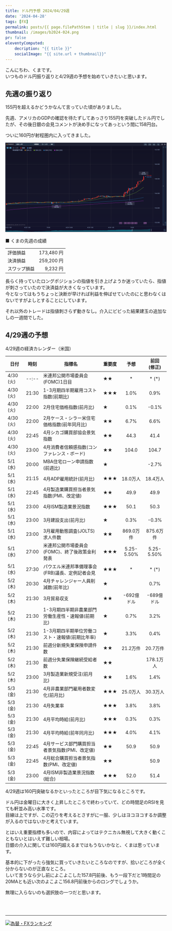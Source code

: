 ```yaml
---
title: ドル円予想 2024/04/29週
date: '2024-04-28'
tags: [FX]
permalink: posts/{{ page.filePathStem | title | slug }}/index.html
thumbnail: /images/b2024-024.png
pr: false
eleventyComputed:
    decription: "{{ title }}"
    socialImage: "{{ site.url + thumbnail}}"
---
```


こんにちわ、くまです。<br/>
いつものドル円振り返りと4/29週の予想を始めていきたいと思います。

## 先週の振り返り

155円を超えるかどうかなんて言っていた頃がありました。

先週、アメリカのGDPの確認を待たずしてあっさり155円を突破したドル円でしたが、その後日銀の会見コメントが決め手になってあっという間に158円台。<br/>

ついに160円が射程圏内に入ってきました。


![](/images/b2024-024-01.png)


■ くまの先週の成績

<table style="min-width:18rem">
<tr>
    <td>評価損益</td>
    <td style="text-align:right">173,480 円</td>
</tr>
<tr><td>決済損益</td><td style="text-align:right">259,200 円</tr></tr>
<tr><td>スワップ損益</td><td style="text-align:right"> 9,232 円 </td></tr>
</table>

長らく持っていたロングポジションの指値を引き上げようか迷っていたら、指値が刺さっていたので決済益が大きくなっています。<br/>
今となってはもうちょっと決断が早ければ利益を伸ばせていたのにと思わなくはないですがよしとすることにしています。

それ以外のトレードは指値刺さらず動きなし。介入にビビった結果建玉の追加なしの一週間でした。


## 4/29週の予想

4/29週の経済カレンダー（米国）

<div class="post__financial-calendar">

| 日付 | 時刻 | 指標名 | 重要度 | 予想 | 前回 <br/>(修正) |
|---|---|---|---|:---:|:---:|
| 4/30 (火) | --:-- | 米連邦公開市場委員会(FOMC)1日目 | ★★ | * | * (*) |
| 4/30 (火) | 21:30 | 1-3月期四半期雇用コスト指数(前期比) | ★★★ | 1.0% | 0.9% |
| 4/30 (火) | 22:00 | 2月住宅価格指数(前月比) | ★ | 0.1% | -0.1% |
| 4/30 (火) | 22:00 | 2月ケース・シラー米住宅価格指数(前年同月比) | ★★ | 6.7% | 6.6% |
| 4/30 (火) | 22:45 | 4月シカゴ購買部協会景気指数 | ★★ | 44.3 | 41.4 |
| 4/30 (火) | 23:00 | 4月消費者信頼感指数(コンファレンス・ボード) | ★★ | 104.0 | 104.7 |
| 5/1 (水) | 20:00 | MBA住宅ローン申請指数(前週比) | ★ |  | -2.7% |
| 5/1 (水) | 21:15 | 4月ADP雇用統計(前月比) | ★★★ | 18.0万人 | 18.4万人 |
| 5/1 (水) | 22:45 | 4月製造業購買担当者景気指数(PMI、改定値) | ★★ | 49.9 | 49.9 |
| 5/1 (水) | 23:00 | 4月ISM製造業景況指数 | ★★★ | 50.1 | 50.3 |
| 5/1 (水) | 23:00 | 3月建設支出(前月比) | ★ | 0.3% | -0.3% |
| 5/1 (水) | 23:00 | 3月雇用動態調査(JOLTS)求人件数 | ★★ | 869.0万件 | 875.6万件 |
| 5/1 (水) | 27:00 | 米連邦公開市場委員会(FOMC)、終了後政策金利発表 | ★★★ | 5.25-5.50% | 5.25-5.50% |
| 5/1 (水) | 27:30 | パウエル米連邦準備理事会(FRB)議長、定例記者会見 | ★★★ | * | * (*) |
| 5/2 (木) | 20:30 | 4月チャレンジャー人員削減数(前年比) | ★ |  | 0.7% |
| 5/2 (木) | 21:30 | 3月貿易収支 | ★★ | -692億ドル | -689億ドル |
| 5/2 (木) | 21:30 | 1-3月期四半期非農業部門労働生産性・速報値(前期比) | ★ | 0.7% | 3.2% |
| 5/2 (木) | 21:30 | 1-3月期四半期単位労働コスト・速報値(前期比年率) | ★ | 3.3% | 0.4% |
| 5/2 (木) | 21:30 | 前週分新規失業保険申請件数 | ★★ | 21.2万件 | 20.7万件 |
| 5/2 (木) | 21:30 | 前週分失業保険継続受給者数 | ★★ |  | 178.1万人 |
| 5/2 (木) | 23:00 | 3月製造業新規受注(前月比) | ★★ | 1.6% | 1.4% |
| 5/3 (金) | 21:30 | 4月非農業部門雇用者数変化(前月比) | ★★★ | 25.0万人 | 30.3万人 |
| 5/3 (金) | 21:30 | 4月失業率 | ★★★ | 3.8% | 3.8% |
| 5/3 (金) | 21:30 | 4月平均時給(前月比) | ★★★ | 0.3% | 0.3% |
| 5/3 (金) | 21:30 | 4月平均時給(前年同月比) | ★★★ | 4.0% | 4.1% |
| 5/3 (金) | 22:45 | 4月サービス部門購買担当者景気指数(PMI、改定値) | ★★ | 50.9 | 50.9 |
| 5/3 (金) | 22:45 | 4月総合購買担当者景気指数(PMI、改定値) | ★★ |  | 50.9 |
| 5/3 (金) | 23:00 | 4月ISM非製造業景況指数(総合) | ★★★ | 52.0 | 51.4 |
</div>

4/29週は160円突破なるかといったところが目下気になるところです。

ドル円は金曜日に大きく上昇したところで終わっていて、どの時間足のRSIを見ても軒並み高い水準です。<br/>
目線は上ですが、この辺りを考えるとさすがに一服、少しはヨコヨコするか調整が入るのではないかと考えています。

とはいえ重要指標も多いので、内容によってはテクニカル無視して大きく動くこともないとはいえず難しい相場。<br/>
日銀の介入に関しては160円超えるまではもうないかなと、くまは思っています。

基本的に下がったら強気に買っていきたいところなのですが、拾いどころが全く分からないのが正直なところ。<br/>
しいて言うなら少し前によこよこした157.8円前後、もう一段下だと1時間足の20MAとも近い次のよこよこ156.8円前後からのロングでしょうか。

無理に入らないのも選択肢の一つだと思います。

<br/>
<br/>
<hr/>


<a href="https://blog.with2.net/link/?id=2111205&cid=1532" title="為替・FXランキング"><img alt="為替・FXランキング" width="110" height="31" src="https://blog.with2.net/img/banner/c/banner_1/br_c_1532_1.gif"></a>